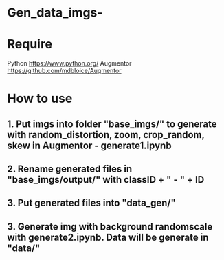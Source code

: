 # Gen_data_imgs-

# Require 
Python 
https://www.python.org/
Augmentor
https://github.com/mdbloice/Augmentor

# How to use 
 
## 1. Put imgs into folder "base_imgs/" to generate with random_distortion, zoom, crop_random, skew in Augmentor - generate1.ipynb 
## 2. Rename generated files in "base_imgs/output/" with classID + " - " + ID 
## 3. Put generated files into "data_gen/"
## 3. Generate img with background randomscale with generate2.ipynb. Data will be generate in "data/"
